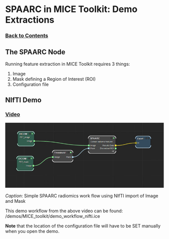 # SPAARC in MICE Toolkit: Demo Extractions

### [Back to Contents](README.md)

## The SPAARC Node 

Running feature extraction in MICE Toolkit requires 3 things:

1. Image 
2. Mask defining a Region of Interest (ROI)
3. Configuration file



## NIfTI Demo 

### [Video](videos/2_b_i_SPAARC_MICE_NIfTI.mp4)

![](attachments/SPAARC_nifti_simple_example.png)

_Caption_: Simple SPAARC radiomics work flow using NIfTI import of Image and Mask 

This demo workflow from the above video can be found:
/demos/MICE_toolkit/demo_workflow_nifti.ice

**Note** that the location of the configuration file will have to be SET manually when you open the demo.
